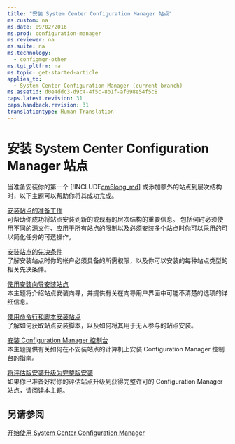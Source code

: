 ```yaml
---
title: "安装 System Center Configuration Manager 站点"
ms.custom: na
ms.date: 09/02/2016
ms.prod: configuration-manager
ms.reviewer: na
ms.suite: na
ms.technology: 
  - configmgr-other
ms.tgt_pltfrm: na
ms.topic: get-started-article
applies_to: 
  - System Center Configuration Manager (current branch)
ms.assetid: d0e4ddc3-d9c4-4f5c-8b1f-af098e54f5c8
caps.latest.revision: 31
caps.handback.revision: 31
translationtype: Human Translation
---
```

# 安装 System Center Configuration Manager 站点

当准备安装你的第一个 [!INCLUDE[cm6long_md](../LocTest/includes/cm6long_md.md)] 或添加额外的站点到层次结构时，以下主题可以帮助你将其成功完成。


[安装站点的准备工作](../LocTest\Prepare-to-install-System-Center-Configuration-Manager-sites.md)    
可帮助你成功将站点安装到新的或现有的层次结构的重要信息。 包括何时必须使用不同的源文件、应用于所有站点的限制以及必须安装多个站点时你可以采用的可以简化任务的可选操作。 


[安装站点的先决条件](../LocTest\Prerequisites-for-installing-System-Center-Configuration-Manager-sites.md)   
了解安装站点时你的帐户必须具备的所需权限，以及你可以安装的每种站点类型的相关先决条件。 


[使用安装向导安装站点](../LocTest\Use-the-Setup-Wizard-to-install-System-Center-Configuration-Manager-sites.md)    
本主题将介绍站点安装向导，并提供有关在向导用户界面中可能不清楚的选项的详细信息。  

[使用命令行和脚本安装站点](../LocTest\Use-a-command-line-to-install-System-Center-Configuration-Manager-sites.md)   
了解如何获取站点安装脚本，以及如何将其用于无人参与的站点安装。

[安装 Configuration Manager 控制台](../LocTest\Install-System-Center-Configuration-Manager-consoles.md)     
本主题提供有关如何在不安装站点的计算机上安装 Configuration Manager 控制台的指南。 
 
[将评估版安装升级为完整版安装](../LocTest\Upgrade-an-Evaluation-install-of-System-Center-Configuration-Manager-to-a-Full-install.md)   
如果你已准备好将你的评估站点升级到获得完整许可的 Configuration Manager 站点，请阅读本主题。 

## 另请参阅
[开始使用 System Center Configuration Manager](../LocTest/Start-using-System-Center-Configuration-Manager.md)
